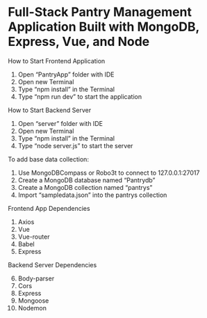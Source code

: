 # Full-Stack Pantry Management Application Built with MongoDB, Express, Vue, and Node

How to Start Frontend Application
1.	Open “PantryApp” folder with IDE
2.	Open new Terminal
3.	Type “npm install” in the Terminal
4.	Type “npm run dev” to start the application

How to Start Backend Server
1.	Open “server” folder with IDE
2.	Open new Terminal
3.	Type “npm install” in the Terminal
4.	Type “node server.js” to start the server

To add base data collection:
1.	Use MongoDBCompass or Robo3t to connect to 127.0.0.1:27017
2.	Create a MongoDB database named “Pantrydb”
3.	Create a MongoDB collection named “pantrys”
4.	Import “sampledata.json” into the pantrys collection

Frontend App Dependencies
1.	Axios
2.	Vue
3.	Vue-router
4.	Babel
5.	Express


Backend Server Dependencies

6.	Body-parser
7.	Cors
8.	Express
9.	Mongoose
10.	Nodemon



